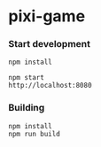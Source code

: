 # pixi-game

### Start development

```
npm install
```

```
npm start
http://localhost:8080
```

### Building

```
npm install
npm run build
```
